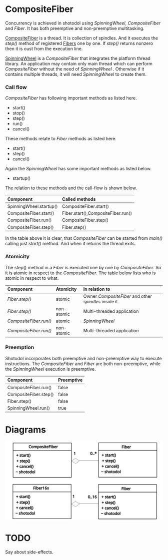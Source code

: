 CompositeFiber
==========

Concurrency is achieved in shotodol using _SpinningWheel_, _CompositeFiber_ and _Fiber_. It has both preemptive and non-preemptive multitasking. 

[CompositeFiber](vsrc/propeller.vala) is a thread. It is collection of spindles. And it executes the _step()_ method of registered [Fibers](vsrc/spindle.vala) one by one. If _step()_ returns nonzero then it is oust from the execution line. 

[SpinningWheel](../turbine/vsrc/SpinningWheel.vala) is a _CompositeFiber_ that integrates the platform thread library. An application may contain only main thread which can perform _CompositeFiber_ without the need of _SpinningWheel_ . Otherwise if it contains multiple threads, it will need _SpinningWheel_ to create them. 

### Call flow

_CompositeFiber_ has following important methods as listed here. 

- start()
- stop()
- step()
- run()
- cancel()

These methods relate to _Fiber_ methods as listed here.

- start()
- step()
- cancel()

Again the _SpinningWheel_ has some important methods as listed below.

- startup()

The relation to these methods and the call-flow is shown below.

| Component | Called methods |
|:--------------- |:-------|
|SpinningWheel.startup() | CompositeFiber.start() |
|CompositeFiber.start() | Fiber.start(),CompositeFiber.run() |
|CompositeFiber.run() | CompositeFiber.step() |
|CompositeFiber.step() | Fiber.step() |

In the table above it is clear, that _CompositeFiber_ can be started from _main()_ calling just _start()_ method. And when it returns the thread exits.

### Atomicity

The step() method in a _Fiber_ is executed one by one by _CompositeFiber_. So it is atomic in respect to the _CompositeFiber_. The table below lists who is atomic in respect to what.

| Component | Atomicity | In relation to |
|:----------------|:-------------|:------------------|
|_Fiber.step()_|atomic|Owner _CompositeFiber_ and other _spindles_ inside it.|
|_Fiber.step()_|non-atomic|Multi-threaded application|
|_CompositeFiber.run()_|atomic|_SpinningWheel_|
|_CompositeFiber.run()_|non-atomic|Multi-threaded application |

### Preemption

Shotodol incorporates both preemptive and non-preemptive way to execute instructions. The _CompositeFiber_ and _Fiber_ are both non-preemptive, while the _SpinningWheel_ execution is preemptive. 

| Component | Preemptive |
|:----------------|:---------------|
| CompositeFiber.run() | false |
| CompositeFiber.step() | false |
| Fiber.step() | false |
| SpinningWheel.run() | true |

Diagrams
=========

![Fiber class diagram](../../docs/diagrams/fiber_class_diagram.svg)

TODO
======

Say about side-effects.

